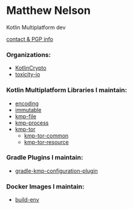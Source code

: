 # Matthew Nelson

Kotlin Multiplatform dev

[contact & PGP info][url-contact]

### Organizations:

 - [KotlinCrypto][url-kotlincrypto]
 - [toxicity-io][url-toxicity-io]

### Kotlin Multiplatform Libraries I maintain:

 - [encoding][url-encoding]
 - [immutable][url-immutable]
 - [kmp-file][url-kmp-file]
 - [kmp-process][url-kmp-process]
 - [kmp-tor][url-kmp-tor]
     - [kmp-tor-common][url-kmp-tor-common]
     - [kmp-tor-resource][url-kmp-tor-resource]

### Gradle Plugins I maintain:

 - [gradle-kmp-configuration-plugin][url-gradle-kmp-configuration-plugin]

### Docker Images I maintain:

 - [build-env][url-build-env]

<!-- organizations -->
[url-kotlincrypto]: https://github.com/KotlinCrypto
[url-toxicity-io]: https://github.com/toxicity-io

<!-- kmp libraries -->
[url-contact]: https://github.com/05nelsonm/contact
[url-encoding]: https://github.com/05nelsonm/encoding
[url-immutable]: https://github.com/05nelsonm/immutable
[url-kmp-file]: https://github.com/05nelsonm/kmp-file
[url-kmp-process]: https://github.com/05nelsonm/kmp-process
[url-kmp-tor]: https://github.com/05nelsonm/kmp-tor
[url-kmp-tor-common]: https://github.com/05nelsonm/kmp-tor-common
[url-kmp-tor-resource]: https://github.com/05nelsonm/kmp-tor-resource

<!-- gradle plugins -->
[url-gradle-kmp-configuration-plugin]: https://github.com/05nelsonm/gradle-kmp-configuration-plugin

<!-- docker images -->
[url-build-env]: https://github.com/05nelsonm/build-env
